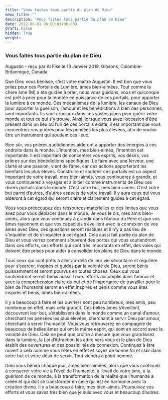 ```yaml
---
title: "Vous faites tous partie du plan de Dieu"
menu_title: ""
description: "Vous faites tous partie du plan de Dieu"
date: 2022-06-01 06:00:01+00:603
draft: False
hidden: True
weight:
---
```

### Vous faites tous partie du plan de Dieu

Augustin - reçu par Al Fike le 13 Janvier 2019, Gibsons, Colombie-Britannique, Canada

Que Dieu vous bénisse, c’est votre maître Augustin. Il est bon que vous priiez pour ces Portails de Lumière, âmes bien-aimées. Tout comme la chère âme (M) a été guidée à prier, nous vous guidons, vous et quiconque est prêt à prier pour la montée en puissance de ces portails, pour apporter la lumière à ce monde. Ces mécanismes de la lumière, les canaux de Dieu pour apporter la guérison, l’amour et les bénédictions à bien des personnes, sont importants. Ils sont cruciaux dans ces vastes plans pour guérir votre monde et tout ce qui s’y trouve. Ainsi, lorsque vous avez l’occasion d’être présent dans un lieu où l’un de ces portails existe, il est important que vous concentriez vos prières pour les pensées les plus élevées, afin de vouloir être un instrument qui soutient ces lieux.

Bien sûr, vos prières quotidiennes aideront à apporter des énergies à ces endroits dans le monde. L’intention, mes bien-aimés, l’intention est importante. Il est important de concentrer vos esprits, vos désirs, vos prières sur des bénédictions spécifiques. Le faire avec une ferveur, une clarté et une passion, vient de l’âme, car ces actions apporteront les bienfaits les plus élevés. Construire et soutenir ces portails est un aspect important de votre travail, mes bien-aimés, vous continuerez à grandir, et vous continuerez à voyager et à initier comme instruments de Dieu ces divers portails dans le monde. C’est votre but, mes bien-aimés. C’est votre but parmi d’autres, d’autres aspects de votre travail. Il y aura ceux qui vous aideront à cet égard qui seront clairs et clairement guidés à cet égard.

Vous vous préoccupez des ressources matérielles et des limites que vous avez pour vous déplacer dans le monde. Je vous le dis, mes amis bien-aimés, alors que vous continuez à grandir dans l’Amour du Père et que vos âmes rayonnent et que vos capacités s’éveillent avec la connexion de vos âmes avec Dieu, ces questions seront résolues et il n’y a pas lieu de s’inquiéter et de s’inquiéter à cet égard. Cela aussi fait partie du plan de Dieu et vous verrez comment s’ouvrent des portes qui vous soutiendront dans ces efforts, ces efforts qui sont très importants en effet, des voies qui doivent être prises pour aider à consolider les plans de Dieu dans le monde.

Tous ceux qui sont prêts à aller au-delà de leur vie sécuritaire et régulière pour s’exercer, inspirés et guidés par la volonté de Dieu, seront bénis puissamment et seront pourvus en toutes choses. Ceux qui vous soutiendront seront bénis aussi. Leurs efforts accomplis dans l’amour et avec la compréhension claire du but et de l’importance de travailler pour le bien de l’humanité seront en effet inspirés et bénis comme vous êtes inspirés et bénis, âmes bien-aimées.

Il y a beaucoup à faire et les ouvriers sont peu nombreux, mes amis, peu nombreux en effet, mais cela grandit. Ces belles âmes s’éveillent, découvrent leur but, s’établissent dans le monde comme un canal d’amour, cherchant les pensées les plus élevées, cherchant à servir Dieu par amour, cherchant à servir l’humanité. Vous vous retrouverez en compagnie de beaucoup de belles âmes qui ont le même esprit, qui sont en accord avec la volonté de Dieu. Cela ne peut que croître à mesure que vous grandissez dans la lumière, la Loi d’Attraction les attire vers vous et le plan de Dieu établit des ouvertures et des possibilités de connexion. Continuez à être ouvert à cela comme vous l’êtes en effet et soyez de bonne foi et clair dans votre but et votre désir de servir. Tout viendra à point nommé.

Dieu vous bénira chaque jour, âmes bien-aimées, alors que vous continuez à consacrer votre vie à l’éveil de l’humanité, à l’éveil de votre âme, à la guérison de ce monde, à la transformation de la réalité que l’humanité a créée et qui doit se transformer en celle qui est en harmonie avec la création divine. Il y a beaucoup à faire, mes bien-aimés. Poursuivez vos efforts et vous savez très bien que je suis avec vous et beaucoup d’autres.





